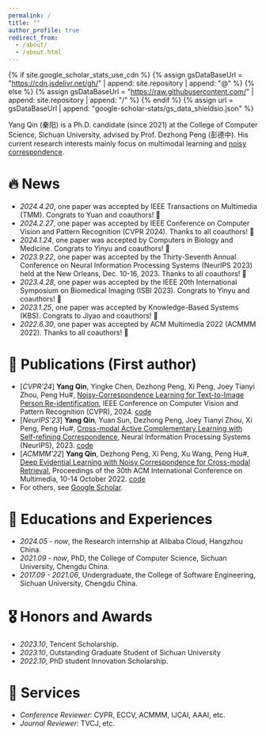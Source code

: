 ```yaml
---
permalink: /
title: "" 
author_profile: true
redirect_from: 
  - /about/
  - /about.html
---
```


{% if site.google_scholar_stats_use_cdn %}
{% assign gsDataBaseUrl = "https://cdn.jsdelivr.net/gh/" | append: site.repository | append: "@" %}
{% else %}
{% assign gsDataBaseUrl = "https://raw.githubusercontent.com/" | append: site.repository | append: "/" %}
{% endif %}
{% assign url = gsDataBaseUrl | append: "google-scholar-stats/gs_data_shieldsio.json" %}

<span class='anchor' id='about-me'></span>

Yang Qin (秦阳) is a Ph.D. candidate (since 2021) at the College of Computer Science, Sichuan University, advised by Prof. Dezhong Peng (彭德中). His current research interests mainly focus on multimodal learning and [noisy correspondence](https://github.com/QinYang79/Noisy-Correspondence-Summary).
  
# 🔥 News

- *2024.4.20*, one paper was accepted by IEEE Transactions on Multimedia (TMM). Congrats to Yuan and coauthors! 🎉
- *2024.2.27*, one paper was accepted by IEEE Conference on Computer Vision and Pattern Recognition (CVPR 2024). Thanks to all coauthors! 🎉
- *2024.1.24*, one paper was accepted by Computers in Biology and Medicine. Congrats to Yinyu and coauthors! 🎉
- *2023.9.22*, one paper was accepted by the Thirty-Seventh Annual Conference on Neural Information Processing Systems (NeurIPS 2023) held at the New Orleans, Dec. 10-16, 2023. Thanks to all coauthors! 🎉
- *2023.4.28*, one paper was accepted by the IEEE 20th International Symposium on Biomedical Imaging (ISBI 2023). Congrats to Yinyu and coauthors! 🎉
- *2023.1.25*, one paper was accepted by Knowledge-Based Systems (KBS). Congrats to Jiyao and coauthors! 🎉
- *2022.6.30*, one paper was accepted by ACM Multimedia 2022 (ACMMM 2022). Thanks to all coauthors! 🎉

# 📝 Publications (First author)
- [*CVPR'24*] **Yang Qin**, Yingke Chen, Dezhong Peng, Xi Peng, Joey Tianyi Zhou, Peng Hu#, [Noisy-Correspondence Learning for Text-to-Image Person Re-identification](https://arxiv.org/pdf/2308.09911.pdf), IEEE Conference on Computer Vision and Pattern Recognition (CVPR), 2024.  [code](https://github.com/QinYang79/RDE)
- [*NeurIPS'23*] **Yang Qin**, Yuan Sun, Dezhong Peng, Joey Tianyi Zhou, Xi Peng, Peng Hu#, [Cross-modal Active Complementary Learning with Self-refining Correspondence](https://openreview.net/pdf?id=UBBeUjTja8), Neural Information Processing Systems (NeurIPS), 2023.  [code](https://github.com/QinYang79/CRCL)
- [*ACMMM'22*] **Yang Qin**, Dezhong Peng, Xi Peng, Xu Wang, Peng Hu#, [Deep Evidential Learning with Noisy Correspondence for Cross-modal Retrieval](https://drive.google.com/file/d/1YVXD2ki5txBY6khG62EHwCi6cnQVRE4I/view), Proceedings of the 30th ACM International Conference on Multimedia, 10-14 October 2022. [code](https://github.com/QinYang79/DECL)
- For others, see [Google Scholar](https://scholar.google.com/citations?user=Ci4FBHoAAAAJ&hl=zh-CN&authuser=1).

# 📖 Educations and Experiences

- *2024.05 -  now*, the Research internship at Alibaba Cloud, Hangzhou China.
- *2021.09 -  now*, PhD, the College of Computer Science, Sichuan University, Chengdu China.
- *2017.09 - 2021.06*, Undergraduate,  the College of Software Engineering, Sichuan University, Chengdu China.

# 🎖 Honors and Awards
- *2023.10*, Tencent Scholarship.
- *2023.10*, Outstanding Graduate Student of Sichuan University
- *2022.10*, PhD student Innovation Scholarship.  

# 🙋 Services 
- *Conference Reviewer*: CVPR, ECCV, ACMMM, IJCAI, AAAI, etc.
- *Journal Reviewer*: TVCJ, etc.

